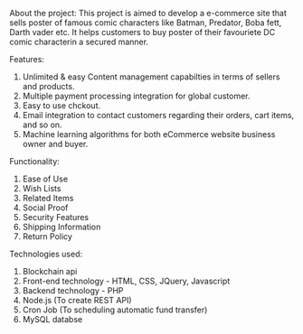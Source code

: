 About the project:
This project is aimed to develop a e-commerce site that sells poster of famous comic characters like Batman, Predator, Boba fett, Darth vader etc. It helps customers to buy poster of their favouriete DC comic characterin a secured manner.

Features:
1. Unlimited & easy Content management capabilties in terms of sellers and products.
2. Multiple payment processing integration for global customer.
3. Easy to use chckout.
4. Email integration to contact customers regarding their orders, cart items, and so on.
5. Machine learning algorithms for both eCommerce website business owner and buyer.

Functionality:
1. Ease of Use
2. Wish Lists
3. Related Items
4. Social Proof
5. Security Features
6. Shipping Information
7. Return Policy

Technologies used:
1. Blockchain api
2. Front-end technology - HTML, CSS, JQuery, Javascript
3. Backend technology - PHP
4. Node.js (To create REST API)
5. Cron Job (To scheduling automatic fund transfer)
6. MySQL databse
